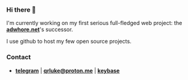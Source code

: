 ### Hi there 👋

I'm currently working on my first serious full-fledged web project: the **[adwhore.net](https://github.com/qrlk/adwhore.net)**'s successor.

I use github to host my few open source projects.

### Contact
- **[telegram](https://t.me/qrluke)** | **qrluke@proton.me** | **[keybase](https://keybase.io/qrlk)**
